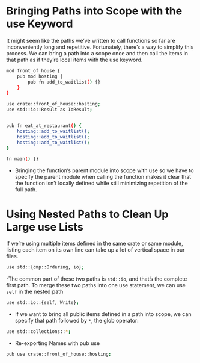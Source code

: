 # Bringing Paths into Scope with the use Keyword

It might seem like the paths we’ve written to call functions so far are inconveniently long and repetitive. Fortunately, there’s a way to simplify this process. We can bring a path into a scope once and then call the items in that path as if they’re local items with the use keyword.


```sh
mod front_of_house {
    pub mod hosting {
        pub fn add_to_waitlist() {}
    }
}

use crate::front_of_house::hosting;
use std::io::Result as IoResult;


pub fn eat_at_restaurant() {
    hosting::add_to_waitlist();
    hosting::add_to_waitlist();
    hosting::add_to_waitlist();
}

fn main() {}
```


- Bringing the function’s parent module into scope with use so we have to specify the parent module when calling the function makes it clear that the function isn’t locally defined while still minimizing repetition of the full path. 

# Using Nested Paths to Clean Up Large use Lists

If we’re using multiple items defined in the same crate or same module, listing each item on its own line can take up a lot of vertical space in our files. 

```sh
use std::{cmp::Ordering, io};

```

-The common part of these two paths is `std::io`, and that’s the complete first path. To merge these two paths into one use statement, we can use `self` in the nested path

```sh
use std::io::{self, Write};
```


- If we want to bring all public items defined in a path into scope, we can specify that path followed by `*`, the glob operator:

```sh
use std::collections::*;
```

- Re-exporting Names with pub use 

```sh
pub use crate::front_of_house::hosting;
```
